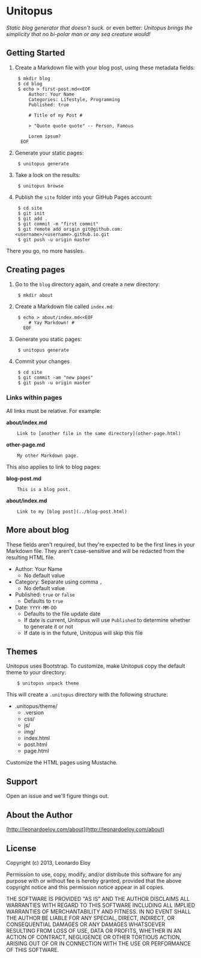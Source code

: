 # Unitopus #
_Static blog generator that doesn't suck._
or even better:
_Unitopus brings the simplicity that no bi-polar man or any sea creature would!_

## Getting Started ##

1. Create a Markdown file with your blog post, using these metadata fields:

		$ mkdir blog
		$ cd blog
		$ echo > first-post.md<<EOF
			Author: Your Name
			Categories: Lifestyle, Programming
			Published: true

			# Title of my Post #

			> "Quote quote quote" -- Person, Famous

			Lorem ipsum?
		 EOF
			

2. Generate your static pages:

		$ unitopus generate

3. Take a look on the results:

		$ unitopus browse

4. Publish the `site` folder into your GitHub Pages account:

		$ cd site
		$ git init
		$ git add .
		$ git commit -m "first commit"
		$ git remote add origin git@github.com:<username>/<username>.github.io.git
		$ git push -u origin master

There you go, no more hassles.

## Creating pages ##

1. Go to the `blog` directory again, and create a new directory:

		$ mkdir about

2. Create a Markdown file called `index.md`:

		$ echo > about/index.md<<EOF
			# Yay Markdown! #
		  EOF

3. Generate you static pages:

		$ unitopus generate

4. Commit your changes

		$ cd site
		$ git commit -am "new pages"
		$ git push -u origin master

### Links within pages ###

All links must be relative. For example:

**about/index.md**

		Link to [another file in the same directory](other-page.html)

**other-page.md**

		My other Markdown page.

This also applies to link to blog pages:

**blog-post.md**

		This is a blog post.

**about/index.md**

		Link to my [blog post](../blog-post.html)

## More about blog ##

These fields aren't required, but they're expected to be the first lines in your Markdown file. They aren't case-sensitive and will be redacted from the resulting HTML file.

* Author: Your Name
	* No default value
* Category: Separate using comma `,`
	* No default value
* Published: `true` or `false`
	* Defaults to `true`
* Date: `YYYY-MM-DD`
	* Defaults to the file update date
	* If date is current, Unitopus will use `Published` to determine whether to generate it or not
	* If date is in the future, Unitopus will skip this file

## Themes ##

Unitopus uses Bootstrap. To customize, make Unitopus copy the default theme to your directory:

		$ unitopus unpack theme

This will create a `.unitopus` directory with the following structure:

* .unitopus/theme/
	* .version 
	* css/
	* js/
	* img/
	* index.html
	* post.html
	* page.html

Customize the HTML pages using Mustache.

## Support ##

Open an issue and we'll figure things out.

## About the Author ##

[http://leonardoeloy.com/about](http://leonardoeloy.com/about)

## License ##

Copyright (c) 2013, Leonardo Eloy

Permission to use, copy, modify, and/or distribute this software for any purpose with or without fee is hereby granted, provided that the above copyright notice and this permission notice appear in all copies.

THE SOFTWARE IS PROVIDED "AS IS" AND THE AUTHOR DISCLAIMS ALL WARRANTIES WITH REGARD TO THIS SOFTWARE INCLUDING ALL IMPLIED WARRANTIES OF MERCHANTABILITY AND FITNESS. IN NO EVENT SHALL THE AUTHOR BE LIABLE FOR ANY SPECIAL, DIRECT, INDIRECT, OR CONSEQUENTIAL DAMAGES OR ANY DAMAGES WHATSOEVER RESULTING FROM LOSS OF USE, DATA OR PROFITS, WHETHER IN AN ACTION OF CONTRACT, NEGLIGENCE OR OTHER TORTIOUS ACTION, ARISING OUT OF OR IN CONNECTION WITH THE USE OR PERFORMANCE OF THIS SOFTWARE.